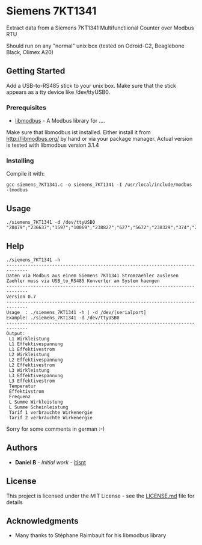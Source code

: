 # Siemens 7KT1341

Extract data from a Siemens 7KT1341 Multifunctiional Counter over Modbus RTU

Should run on any "normal" unix box (tested on Odroid-C2, Beaglebone Black, Olimex A20)

## Getting Started

Add a USB-to-RS485 stick to your unix box. Make sure that the stick appears as a tty device like /dev/ttyUSB0.

### Prerequisites

* [libmodbus](http://libmodbus.org/) - A Modbus library for ....

Make sure that libmodbus ist installed. Either install it from http://libmodbus.org/ by hand or via your package manager.
Actual version is tested with libmodbus version 3.1.4

### Installing

Compile it with:

```
gcc siemens_7KT1341.c -o siemens_7KT1341 -I /usr/local/include/modbus -lmodbus
```
## Usage

```
./siemens_7KT1341 -d /dev/ttyUSB0
"28479";"236637";"1597";"10069";"238827";"627";"5672";"238329";"374";"22464";"1274";"50049";"44220";"53936";"10193323875";"12467271614"
```

## Help

```
./siemens_7KT1341 -h
------------------------------------------------------------------------------
Daten via Modbus aus einem Siemens 7KT1341 Stromzaehler auslesen
Zaehler muss via USB_to_RS485 Konverter am System haengen
------------------------------------------------------------------------------
Version 0.7
------------------------------------------------------------------------------
Usage  : ./siemens_7KT1341 -h | -d /dev/[serialport]
Example: ./siemens_7KT1341 -d /dev/ttyUSB0
------------------------------------------------------------------------------
Output:
 L1 Wirkleistung
 L1 Effektivespannung
 L1 Effektivestrom
 L2 Wirkleistung
 L2 Effektivespannung
 L2 Effektivestrom
 L3 Wirkleistung
 L3 Effektivespannung
 L3 Effektivestrom
 Temperatur
 Effektivstrom
 Frequenz
 L Summe Wirkleistung
 L Summe Scheinleistung
 Tarif 1 verbrauchte Wirkenergie
 Tarif 2 verbrauchte Wirkenergie

```

Sorry for some comments in german :-)

## Authors

* **Daniel B** - *Initial work* - [itisnt](https://github.com/itisnt)

## License

This project is licensed under the MIT License - see the [LICENSE.md](LICENSE.md) file for details

## Acknowledgments

* Many thanks to Stéphane Raimbault for his libmodbus library

